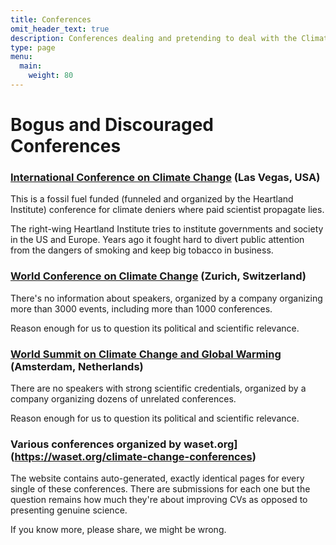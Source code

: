 ```yaml
---
title: Conferences
omit_header_text: true
description: Conferences dealing and pretending to deal with the Climate Crisis
type: page
menu:
  main:
    weight: 80
---
```


# Bogus and Discouraged Conferences

### [International Conference on Climate Change](https://climateconference.heartland.org) (Las Vegas, USA)
This is a fossil fuel funded (funneled and organized by the Heartland Institute) conference for climate deniers where paid scientist propagate lies.

The right-wing Heartland Institute tries to institute governments and society in the US and Europe. Years ago it fought hard to divert public attention from the dangers of smoking and keep big tobacco in business.

### [World Conference on Climate Change](https://climatechange.insightconferences.com) (Zurich, Switzerland)
There's no information about speakers, organized by a company organizing more than 3000 events, including more than 1000 conferences.

Reason enough for us to question its political and scientific relevance.

### [World Summit on Climate Change and Global Warming](https://climate.euroscicon.com) (Amsterdam, Netherlands)
There are no speakers with strong scientific credentials, organized by a company organizing dozens of unrelated conferences. 

Reason enough for us to question its political and scientific relevance.

### Various conferences organized by waset.org](https://waset.org/climate-change-conferences)
The website contains auto-generated, exactly identical pages for every single of these conferences. There are submissions for each one but the question remains how much they're about improving CVs as opposed to presenting genuine science.

If you know more, please share, we might be wrong.